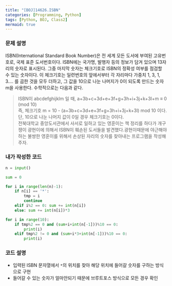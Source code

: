 ```yaml
---
title: "[BOJ]14626.ISBN"
categories: [Programming, Python]
tags: [Python, BOJ, Class2]
mermaid: true
---
```

### 문제 설명  
ISBN(International Standard Book Number)은 전 세계 모든 도서에 부여된 고유번호로, 국제 표준 도서번호이다. ISBN에는 국가명, 발행자 등의 정보가 담겨 있으며 13자리의 숫자로 표시된다. 그중 마지막 숫자는 체크기호로 ISBN의 정확성 여부를 점검할 수 있는 숫자이다. 이 체크기호는 일련번호의 앞에서부터 각 자리마다 가중치 1, 3, 1, 3…. 를 곱한 것을 모두 더하고, 그 값을 10으로 나눈 나머지가 0이 되도록 만드는 숫자 m을 사용한다. 수학적으로는 다음과 같다.  
> ISBN이 abcdefghijklm 일 때, a+3b+c+3d+e+3f+g+3h+i+3j+k+3l+m ≡ 0 (mod 10)  
> 즉, 체크기호 m = 10 - (a+3b+c+3d+e+3f+g+3h+i+3j+k+3l) mod 10 이다.  
> 단, 10으로 나눈 나머지 값이 0일 경우 체크기호는 0이다.  
전북대학교 중앙도서관에서 사서로 일하고 있는 영훈이는 책 정리를 하다가 개구쟁이 광현이에 의해서 ISBN이 훼손된 도서들을 발견했다.광현이때문에 야근해야 하는 불쌍한 영훈이를 위해서 손상된 자리의 숫자를 찾아내는 프로그램을 작성해주자.  

### 내가 작성한 코드  
```python
n = input()

sum = 0

for i in range(len(n)-1):
    if n[i] == '*': 
        tmp = i
        continue
    elif i%2 == 0: sum += int(n[i])
    else: sum += int(n[i])*3

for i in range(10):
    if tmp%2 == 0 and (sum+i+int(n[-1]))%10 == 0:
        print(i)
    elif tmp%2 != 0 and (sum+i*3+int(n[-1]))%10 == 0:
        print(i)
```

### 코드 설명  
- 입력된 ISBN 문자열에서 `*`의 위치를 찾아 해당 위치에 들어갈 숫자를 구하는 방식으로 구현  
- 들어갈 수 있는 숫자가 얼마안되기 때문에 브루트포스 방식으로 모든 경우 확인  